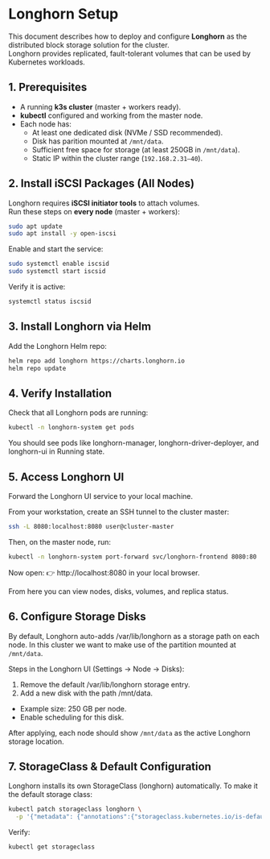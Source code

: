 # Longhorn Setup

This document describes how to deploy and configure **Longhorn** as the distributed block storage solution for the cluster.  
Longhorn provides replicated, fault-tolerant volumes that can be used by Kubernetes workloads.

## 1. Prerequisites

- A running **k3s cluster** (master + workers ready).  
- **kubectl** configured and working from the master node.  
- Each node has:  
  - At least one dedicated disk (NVMe / SSD recommended).
  - Disk has parition mounted at `/mnt/data`.
  - Sufficient free space for storage (at least 250GB in `/mnt/data`).
  - Static IP within the cluster range (`192.168.2.31–40`).  

## 2. Install iSCSI Packages (All Nodes)

Longhorn requires **iSCSI initiator tools** to attach volumes.  
Run these steps on **every node** (master + workers):

```bash
sudo apt update
sudo apt install -y open-iscsi
```

Enable and start the service:

```bash
sudo systemctl enable iscsid
sudo systemctl start iscsid
```

Verify it is active:

```bash
systemctl status iscsid
```

## 3. Install Longhorn via Helm

Add the Longhorn Helm repo:

```bash
helm repo add longhorn https://charts.longhorn.io
helm repo update
```

## 4. Verify Installation

Check that all Longhorn pods are running:

```bash
kubectl -n longhorn-system get pods
```

You should see pods like longhorn-manager, longhorn-driver-deployer, and longhorn-ui in Running state.

## 5. Access Longhorn UI

Forward the Longhorn UI service to your local machine.

From your workstation, create an SSH tunnel to the cluster master:

```bash
ssh -L 8080:localhost:8080 user@cluster-master
```

Then, on the master node, run:

```bash
kubectl -n longhorn-system port-forward svc/longhorn-frontend 8080:80
```

Now open:
👉 http://localhost:8080
 in your local browser.

From here you can view nodes, disks, volumes, and replica status.

## 6. Configure Storage Disks

By default, Longhorn auto-adds /var/lib/longhorn as a storage path on each node.
In this cluster we want to make use of the partition mounted at `/mnt/data`.

Steps in the Longhorn UI (Settings → Node → Disks):

1. Remove the default /var/lib/longhorn storage entry.
2. Add a new disk with the path /mnt/data.
  - Example size: 250 GB per node.
  - Enable scheduling for this disk.

After applying, each node should show `/mnt/data` as the active Longhorn storage location.

## 7. StorageClass & Default Configuration

Longhorn installs its own StorageClass (longhorn) automatically.
To make it the default storage class:

```bash
kubectl patch storageclass longhorn \
  -p '{"metadata": {"annotations":{"storageclass.kubernetes.io/is-default-class":"true"}}}'
```

Verify:

```bash
kubectl get storageclass
```
